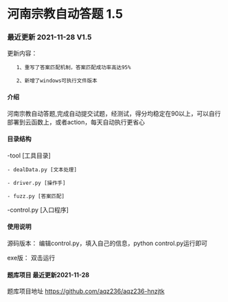# 河南宗教自动答题 1.5
### 最近更新 2021-11-28      V1.5
更新内容：

       1、重写了答案匹配机制，答案匹配成功率高达95%           
       
       2、新增了windows可执行文件版本

#### 介绍
河南宗教自动答题,完成自动提交试题，经测试，得分均稳定在90以上，可以自行部署到云函数上，或者action，每天自动执行更省心

#### 目录结构
-tool [工具目录]

    - dealData.py [文本处理]
    
    - driver.py [操作手]
    
    - fuzz.py [答案匹配]
    
-control.py [入口程序]



#### 使用说明
源码版本：
	编辑control.py，填入自己的信息，python control.py运行即可

exe版：
         双击运行


#### 题库项目 最近更新2021-11-28
 题库项目地址 https://github.com/aqz236/aqz236-hnzjtk
